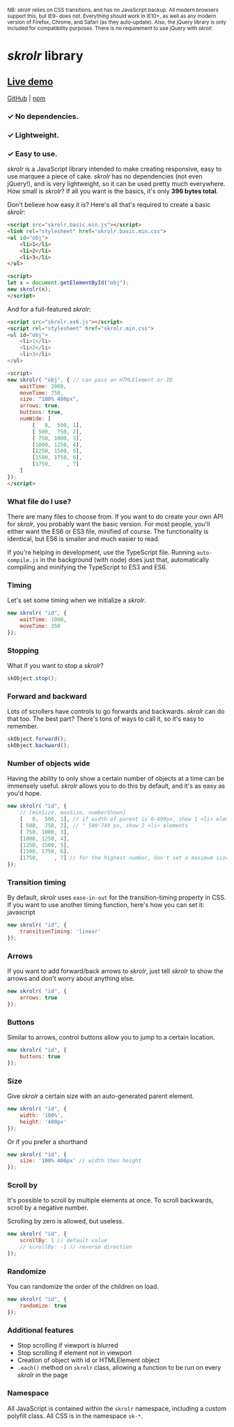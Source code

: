 <sub><super>NB: *skrolr* relies on CSS transitions, and has no JavaScript backup. All modern browsers support this, but IE9- does not. Everything *should* work in IE10+, as well as any modern version of Firefox, Chrome, and Safari (as they auto-update). Also, the jQuery library is only included for compatibility purposes. There is no requirement to use jQuery with *skrolr*.</super></sub>

*skrolr* library
===

## [Live demo](https://jhpratt.github.io/skrolr)
[GitHub](https://github.com/jhpratt/skrolr) | 
[npm](https://www.npmjs.com/package/skrolr)

### &#x2713; No dependencies.
### &#x2713; Lightweight.
### &#x2713; Easy to use.

*skrolr* is a JavaScript library intended to make creating responsive, easy to use marquee a piece of cake. *skrolr* has no dependencies (not even jQuery!), and is very lightweight, so it can be used pretty much everywhere. How small is *skrolr*? If all you want is the basics, it's only **396 bytes total**.

Don't believe how easy it is? Here's all that's required to create a basic *skrolr*:

```html
<script src="skrolr.basic.min.js"></script>
<link rel="stylesheet" href="skrolr.basic.min.css">
<ul id="obj">
	<li>1</li>
	<li>2</li>
	<li>3</li>
</ul>

<script>
let x = document.getElementById("obj");
new skrolr(x);
</script>
```

And for a full-featured *skrolr*:

```html
<script src="skrolr.es6.js"></script>
<script rel="stylesheet" href="skrolr.min.css">
<ul id="obj">
	<li>1</li>
	<li>2</li>
	<li>3</li>
</ul>

<script>
new skrolr( "obj", { // can pass an HTMLElement or ID
	waitTime: 2000,
	moveTime: 750,
	size: "100% 400px",
	arrows: true,
	buttons: true,
	numWide: [
		[   0,  500, 1],
		[ 500,  750, 2],
		[ 750, 1000, 3],
		[1000, 1250, 4],
		[1250, 1500, 5],
		[1500, 1750, 6],
		[1750,     , 7]
	]
});
</script>
```

### What file do I use?

There are many files to choose from. If you want to do create your own API for *skrolr*, you probably want the basic version. For most people, you'll either want the ES6 or ES3 file, minified of course. The functionality is identical, but ES6 is smaller and much easier to read.

If you're helping in development, use the TypeScript file. Running `auto-compile.js` in the background (with node) does just that, automatically compiling and minifying the TypeScript to ES3 and ES6.

### Timing

Let's set some timing when we initialize a *skrolr*.

```javascript
new skrolr( "id", {
	waitTime: 1000,
	moveTime: 350
});
```

### Stopping

What if you want to stop a *skrolr*?

```javascript
skObject.stop();
```

### Forward and backward

Lots of scrollers have controls to go forwards and backwards. *skrolr* can do that too. The best part? There's tons of ways to call it, so it's easy to remember.

```javascript
skObject.forward();
skObject.backward();
```

### Number of objects wide

Having the ability to only show a certain number of objects at a time can be immensely useful. *skrolr* allows you to do this by default, and it's as easy as you'd hope.

```javascript
new skrolr( "id", {
	// [minSize, maxSize, numberShown]
	[   0,  500, 1], // if width of parent is 0-499px, show 1 <li> element
	[ 500,  750, 2], // " 500-749 px, show 2 <li> elements
	[ 750, 1000, 3],
	[1000, 1250, 4],
	[1250, 1500, 5],
	[1500, 1750, 6],
	[1750,     , 7] // for the highest number, don't set a maximum size
});
```

### Transition timing

By default, *skrolr* uses `ease-in-out` for the transition-timing property in CSS. If you want to use another timing function, here's how you can set it:
javascript
```javascript
new skrolr( "id", {
	transitionTiming: 'linear'
});
```

### Arrows

If you want to add forward/back arrows to *skrolr*, just tell *skrolr* to show the arrows and don't worry about anything else.

```javascript
new skrolr( "id", {
	arrows: true
});
```

### Buttons

Similar to arrows, control buttons allow you to jump to a certain location.

```javascript
new skrolr( "id", {
	buttons: true
});
```

### Size

Give *skrolr* a certain size with an auto-generated parent element.

```javascript
new skrolr( "id", {
	width: '100%',
	height: '400px'
});
```

Or if you prefer a shorthand

```javascript
new skrolr( "id", {
	size: '100% 400px' // width then height
});
```

### Scroll by

It's possible to scroll by multiple elements at once. To scroll backwards, scroll by a negative number.

Scrolling by zero is allowed, but useless.

```javascript
new skrolr( "id", {
	scrollBy: 1 // default value
	// scrollBy: -1 // reverse direction
});
```

### Randomize

You can randomize the order of the children on load.

```javascript
new skrolr( "id", {
	randomize: true
});
```

### Additional features

 - Stop scrolling if viewport is blurred
 - Stop scrolling if element not in viewport
 - Creation of object with id or HTMLElement object
 - `.each()` method on `skrolr` class, allowing a function to be run on every *skrolr* in the page

### Namespace

All JavaScript is contained within the `skrolr` namespace, including a custom polyfill class. All CSS is in the namespace `sk-*`.
